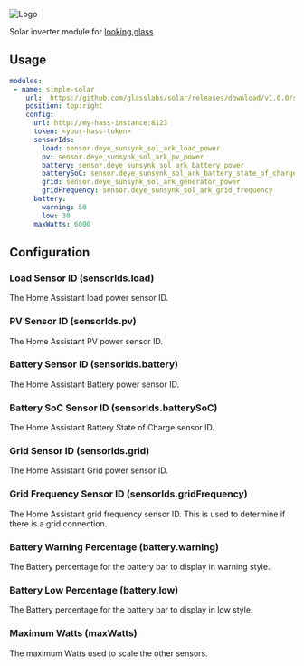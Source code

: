 ![Logo](http://svg.wiersma.co.za/glasslabs/module?title=SOLAR&tag=a%20solar%20inverter%20module)

Solar inverter module for [looking glass](http://github.com/glasslabs/looking-glass)

## Usage

```yaml
modules:
 - name: simple-solar
    url:  https://github.com/glasslabs/solar/releases/download/v1.0.0/solar.wasm
    position: top:right
    config:
      url: http://my-hass-instance:8123
      token: <your-hass-token>
      sensorIds:
        load: sensor.deye_sunsynk_sol_ark_load_power
        pv: sensor.deye_sunsynk_sol_ark_pv_power
        battery: sensor.deye_sunsynk_sol_ark_battery_power
        batterySoC: sensor.deye_sunsynk_sol_ark_battery_state_of_charge
        grid: sensor.deye_sunsynk_sol_ark_generator_power
        gridFrequency: sensor.deye_sunsynk_sol_ark_grid_frequency
      battery:
        warning: 50
        low: 30
      maxWatts: 6000
```

## Configuration

### Load Sensor ID (sensorIds.load)

The Home Assistant load power sensor ID.

### PV Sensor ID (sensorIds.pv)

The Home Assistant PV power sensor ID.

### Battery Sensor ID (sensorIds.battery)

The Home Assistant Battery power sensor ID.

### Battery SoC Sensor ID (sensorIds.batterySoC)

The Home Assistant Battery State of Charge sensor ID.

### Grid Sensor ID (sensorIds.grid)

The Home Assistant Grid power sensor ID.

### Grid Frequency Sensor ID (sensorIds.gridFrequency)

The Home Assistant grid frequency sensor ID. This is used to determine if there is a grid connection.

### Battery Warning Percentage (battery.warning)

The Battery percentage for the battery bar to display in warning style.

### Battery Low Percentage (battery.low)

The Battery percentage for the battery bar to display in low style.

### Maximum Watts (maxWatts)

The maximum Watts used to scale the other sensors.

